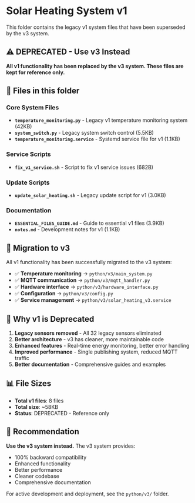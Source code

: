 # Solar Heating System v1

This folder contains the legacy v1 system files that have been superseded by the v3 system.

## ⚠️ **DEPRECATED - Use v3 Instead**

**All v1 functionality has been replaced by the v3 system. These files are kept for reference only.**

## 📁 **Files in this folder**

### **Core System Files**
- **`temperature_monitoring.py`** - Legacy v1 temperature monitoring system (42KB)
- **`system_switch.py`** - Legacy system switch control (5.5KB)
- **`temperature_monitoring.service`** - Systemd service file for v1 (1.1KB)

### **Service Scripts**
- **`fix_v1_service.sh`** - Script to fix v1 service issues (682B)

### **Update Scripts**
- **`update_solar_heating.sh`** - Legacy update script for v1 (3.0KB)

### **Documentation**
- **`ESSENTIAL_FILES_GUIDE.md`** - Guide to essential v1 files (3.9KB)
- **`notes.md`** - Development notes for v1 (1.1KB)

## 🔄 **Migration to v3**

All v1 functionality has been successfully migrated to the v3 system:

- ✅ **Temperature monitoring** → `python/v3/main_system.py`
- ✅ **MQTT communication** → `python/v3/mqtt_handler.py`
- ✅ **Hardware interface** → `python/v3/hardware_interface.py`
- ✅ **Configuration** → `python/v3/config.py`
- ✅ **Service management** → `python/v3/solar_heating_v3.service`

## 🚫 **Why v1 is Deprecated**

1. **Legacy sensors removed** - All 32 legacy sensors eliminated
2. **Better architecture** - v3 has cleaner, more maintainable code
3. **Enhanced features** - Real-time energy monitoring, better error handling
4. **Improved performance** - Single publishing system, reduced MQTT traffic
5. **Better documentation** - Comprehensive guides and examples

## 📊 **File Sizes**

- **Total v1 files**: 8 files
- **Total size**: ~58KB
- **Status**: DEPRECATED - Reference only

## 🎯 **Recommendation**

**Use the v3 system instead.** The v3 system provides:
- 100% backward compatibility
- Enhanced functionality
- Better performance
- Cleaner codebase
- Comprehensive documentation

For active development and deployment, see the `python/v3/` folder.
